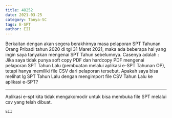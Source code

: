 ```yaml
---
title: 48252
date: 2021-03-25
category: Tanya-SC
tags: E-SPT
author: EII
---
```


Berkaitan dengan akan segera berakhirnya masa pelaporan SPT Tahunan Orang Pribadi tahun 2020 di tgl 31 Maret 2021, maka ada beberapa hal yang ingin saya tanyakan mengenai SPT Tahun sebelumnya. Casenya adalah : Jika saya tidak punya soft copy PDF dan hardcopy PDF mengenai pelaporan SPT Tahun Lalu (pembuatan melalui aplikasi e-SPT Tahunan OP), tetapi hanya memiliki file CSV dari pelaporan tersebut. Apakah saya bisa melihat lg SPT Tahun Lalu dengan mengimport file CSV Tahun Lalu ke aplikasi e-SPT?

---

Aplikasi e-spt kita tidak mengakomodir untuk bisa membuka file SPT melalui csv yang telah dibuat.

`EII`
